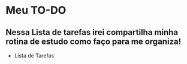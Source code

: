 # Meu TO-DO

## Nessa Lista de tarefas irei compartilha minha rotina de estudo como faço para me organiza!

- Lista de Tarefas